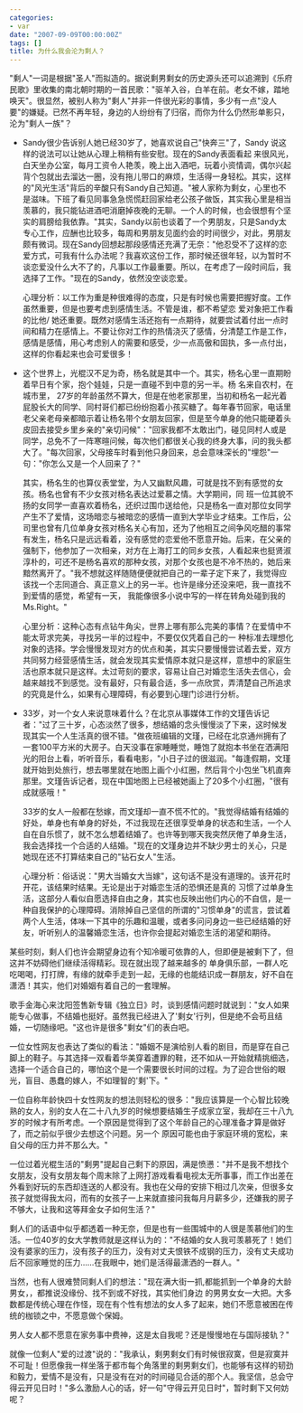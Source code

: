```yaml
---
categories:
- var
date: "2007-09-09T00:00:00Z"
tags: []
title: 为什么我会沦为剩人？
---
```


"剩人"一词是根据"圣人"而拟造的。据说剩男剩女的历史源头还可以追溯到《乐府民歌》里收集的南北朝时期的一首民歌："驱羊入谷，白羊在前。老女不嫁，踏地唤天"。很显然，被别人称为"剩人"并非一件很光彩的事情，多少有一点"没人要"的嫌疑。已然不再年轻，身边的人纷纷有了归宿，而你为什么仍然形单影只，沦为"剩人一族"？

- Sandy很少告诉别人她已经30岁了，她喜欢说自己"快奔三"了，Sandy 说这样的说法可以让她从心理上稍稍有些安慰。现在的Sandy表面看起 来很风光，白天坐办公室，每月工资令人艳羡，晚上出入酒吧，玩着小资情调，偶尔兴起背个包就出去溜达一圈，没有拖儿带口的麻烦，生活得一身轻松。其实，这样的"风光生活"背后的辛酸只有Sandy自己知道。"被人家称为剩女，心里也不是滋味。下班了看见同事急急慌慌赶回家给老公孩子做饭，其实我心里是相当羡慕的，我只能钻进酒吧消磨掉夜晚的无聊。一个人的时候，也会很想有个坚实的肩膀给我依靠。"其实，Sandy以前也谈着了一个男朋友，只是Sandy太专心工作，应酬也比较多，每周和男朋友见面约会的时间很少，对此，男朋友颇有微词。现在Sandy回想起那段感情还充满了无奈："他忍受不了这样的恋爱方式，可我有什么办法呢？我喜欢这份工作，那时候还很年轻，以为暂时不谈恋爱没什么大不了的，凡事以工作最重要。所以，在考虑了一段时间后，我选择了工作。"现在的Sandy，依然没空谈恋爱。 

  心理分析：以工作为重是种很难得的态度，只是有时候也需要把握好度。工作虽然重要，但是也要考虑到感情生活。不管是谁，都不希望恋 爱对象把工作看的比他/ 她还重要。既然对感情生活还抱有一点期待，就要尝试着付出一点时间和精力在感情上。不要让你对工作的热情浇灭了感情，分清楚工作是工作，感情是感情，用心考虑别人的需要和感受，少一点高傲和固执，多一点付出，这样的你看起来也会可爱很多！

- 这个世界上，光棍汉不足为奇，杨名就是其中一个。其实，杨名心里一直期盼着早日有个家，抱个娃娃，只是一直碰不到中意的另一半。杨 名来自农村，在城市里， 27岁的年龄虽然不算大，但是在他老家那里，当初和杨名一起光着屁股长大的同学、同村哥们都已纷纷抱着小孩买糖了。每年春节回家，电话里老父亲老母亲都暗示着让杨名带个女朋友回家，但是至今单身的他只能硬着头皮回去接受乡里乡亲的"亲切问候"："回家我都不太敢出门，碰见同村人或是同学，总免不了一阵寒暄问候，每次他们都很关心我的终身大事，问的我头都大了。"每次回家，父母接车时看到他只身回来，总会意味深长的"埋怨"一句："你怎么又是一个人回来了？" 

  其实，杨名生的也算仪表堂堂，为人又幽默风趣，可就是找不到有感觉的女孩。杨名也曾有不少女孩对杨名表达过爱慕之情。大学期间，同 班一位其貌不扬的女同学一直喜欢着杨名，还织过围巾送给他，只是杨名一直对那位女同学产生不了爱情，这场暗恋与被暗恋的感情一直到大学毕业才结束。工作后，公司里也曾有几位单身女孩对杨名关心有加，还为了他相互之间争风吃醋的事常有发生，杨名只是远远看着，没有感觉的恋爱他不愿意开始。后来，在父亲的强制下，他参加了一次相亲，对方在上海打工的同乡女孩，人看起来也挺贤淑淳朴的，可还不是杨名喜欢的那种女孩，对那个女孩也是不冷不热的，她后来黯然离开了。"我不想就这样随随便便就把自己的一辈子定下来了，我觉得应该找一个志同道合、真正意义上的另一半。也许是缘分还没来吧，我一直找不到爱情的感觉，希望有一天， 我能像很多小说中写的一样在转角处碰到我的Ms.Right。"

  心里分析：这种心态有点钻牛角尖，世界上哪有那么完美的事情？在爱情中不能太苛求完美，寻找另一半的过程中，不要仅仅凭着自己的一 种标准去理想化对象的选择。学会慢慢发现对方的优点和美，其实只要慢慢尝试着去爱，双方共同努力经营感情生活，就会发现其实爱情原本就只是这样，意想中的家庭生活也原本就只是这样。太过苛刻的要求，容易让自己对婚恋生活失去信心，会越来越找不到感觉。没有最好，只有最合适，多一点欣赏，弄清楚自己所追求的究竟是什么，如果有心理障碍，有必要到心理门诊进行分析。 

- 33岁，对一个女人来说意味着什么？在北京从事媒体工作的文瑾告诉记者："过了三十岁，心态淡然了很多，想结婚的念头慢慢淡了下来，这时候发现其实一个人生活真的很不错。"做夜班编辑的文瑾，已经在北京通州拥有了一套100平方米的大房子。白天没事在家睡睡觉，睡饱了就抱本书坐在洒满阳光的阳台上看，听听音乐，看看电影，"小日子过的很滋润。"每逢假期，文瑾就开始到处旅行，想去哪里就在地图上画个小红圈，然后背个小包坐飞机直奔那里。文瑾告诉记者，现在中国地图上已经被她画上了20多个小红圈，"很有成就感哦！" 

  33岁的女人一般都在愁嫁，而文瑾却一直不慌不忙的。"我觉得结婚有结婚的好处，单身也有单身的好处，不过我现在还很享受单身的状态和生活，一个人自在自乐惯了，就不怎么想着结婚了。也许等到哪天我突然厌倦了单身生活，我会选择找一个合适的人结婚。"现在的文瑾身边并不缺少男士的关心，只是她现在还不打算结束自己的"钻石女人"生活。
  
  心理分析：俗话说："男大当婚女大当嫁"，这句话不是没有道理的。该开花时开花，该结果时结果。无论是出于对婚恋生活的恐惧还是真的 习惯了过单身生活，这部分人看似自愿选择自由之身，其实也反映出他们内心的不自信，是一种自我保护的心理障碍。消除掉自己坚信的所谓的"习惯单身"的谎言，尝试着两个人生活，体味一下其中的乐趣和温暖，或者多问问身边一些已经结婚的好友，听听别人的温馨婚恋生活，也许你会提起对婚恋生活的渴望和期待。 

某些时刻，剩人们也许会期望身边有个知冷暖可依靠的人，但即便是被剩下了，但这并不妨碍他们继续活得精彩。现在就出现了越来越多的 单身俱乐部，一群人吃吃喝喝，打打牌，有缘的就牵手走到一起，无缘的也能结识成一群朋友，好不自在潇洒！其实，他们对婚姻有着自己的一套理解。

歌手金海心来沈阳签售新专辑《独立日》时，谈到感情问题时就说到："女人如果能专心做事，不结婚也挺好。虽然我已经进入了'剩女'行列，但是绝不会苟且结婚，一切随缘吧。"这也许是很多"剩女"们的表白吧。 

一位女性网友也表达了类似的看法："婚姻不是演给别人看的剧目，而是穿在自己脚上的鞋子。与其选择一双看着华美穿着遭罪的鞋，还不如从一开始就精挑细选，选择一个适合自己的，哪怕这个是一个需要很长时间的过程。为了迎合世俗的眼光，盲目、愚蠢的嫁人，不如理智的'剩'下。"

一位自称年龄快四十女性网友的想法则轻松的很多："我应该算是一个心智比较晚熟的女人，别的女人在二十八九岁的时候想要结婚生子成家立室，我却在三十八九岁的时候才有所考虑。一个原因是觉得到了这个年龄自己的心理准备才算是做好了，而之前似乎很少去想这个问题。另一个 原因可能也由于家庭环境的宽松，来自父母的压力并不那么大。" 

一位过着光棍生活的"剩男"提起自己剩下的原因，满是愤懑："并不是我不想找个女朋友，没有女朋友每个周末除了上网打游戏看看电视太无所事事，而工作出差在外看到好玩的东西却连送的人都没有。我也在父母的安排下相过几次亲，但很多女孩子就觉得我太闷，而有的女孩子一上来就直接问我每月月薪多少，还嫌我的房子不够大，让我和这等拜金女子如何生活？"

剩人们的话语中似乎都透着一种无奈，但是也有一些围城中的人很是羡慕他们的生活。一位40岁的女大学教师就是这样认为的："不结婚的女人我可羡慕死了！她们没有婆家的压力，没有孩子的压力，没有对丈夫恨铁不成钢的压力，没有丈夫成功后不回家睡觉的压力……在我眼中，她们是活得最潇洒的一群人。" 

当然，也有人很难赞同剩人们的想法："现在满大街一抓,都能抓到一个单身的大龄男女，，都推说没缘份、找不到或不好找，其实他们身边 的男男女女一大把。大多数都是传统心理在作怪，现在有个性有想法的女人多了起来，她们不愿意被困在传统的枷锁之中，不愿意做个保姆。

男人女人都不愿意在家务事中费神，这是太自我呢？还是慢慢地在与国际接轨？"

就像一位剩人"爱的过渡"说的："我承认，剩男剩女们有时候很寂寞，但是寂寞并不可耻！但愿像我一样坐落于都市每个角落里的剩男剩女们，也能够有这样的韧劲和毅力，爱情不是没有，只是没有在对的时间碰见合适的那个人。我坚信，总会守得云开见日时！"多么激励人心的话，好一句"守得云开见日时"，暂时剩下又何妨呢？ 
